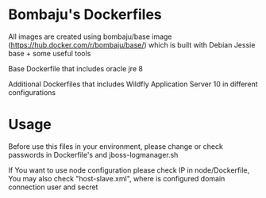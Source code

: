 # Bombaju's Dockerfiles

All images are created using bombaju/base image (https://hub.docker.com/r/bombaju/base/) which is built with Debian Jessie base + some useful tools

Base Dockerfile that includes oracle jre 8

Additional Dockerfiles that includes Wildfly Application Server 10  in different configurations

# Usage

Before use this files in your environment, please change or check passwords in Dockerfile's and jboss-logmanager.sh

If You want to use node configuration please check IP in node/Dockerfile, You may also check  "host-slave.xml", where is configured domain connection user and secret

